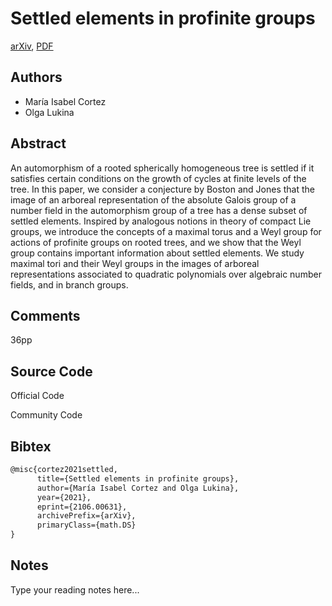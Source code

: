
# Settled elements in profinite groups

[arXiv](https://arxiv.org/abs/2106.0631), [PDF](https://arxiv.org/pdf/2106.0631.pdf)

## Authors

- María Isabel Cortez
- Olga Lukina

## Abstract

An automorphism of a rooted spherically homogeneous tree is settled if it satisfies certain conditions on the growth of cycles at finite levels of the tree. In this paper, we consider a conjecture by Boston and Jones that the image of an arboreal representation of the absolute Galois group of a number field in the automorphism group of a tree has a dense subset of settled elements. Inspired by analogous notions in theory of compact Lie groups, we introduce the concepts of a maximal torus and a Weyl group for actions of profinite groups on rooted trees, and we show that the Weyl group contains important information about settled elements. We study maximal tori and their Weyl groups in the images of arboreal representations associated to quadratic polynomials over algebraic number fields, and in branch groups.

## Comments

36pp

## Source Code

Official Code



Community Code



## Bibtex

```tex
@misc{cortez2021settled,
      title={Settled elements in profinite groups}, 
      author={María Isabel Cortez and Olga Lukina},
      year={2021},
      eprint={2106.00631},
      archivePrefix={arXiv},
      primaryClass={math.DS}
}
```

## Notes

Type your reading notes here...

